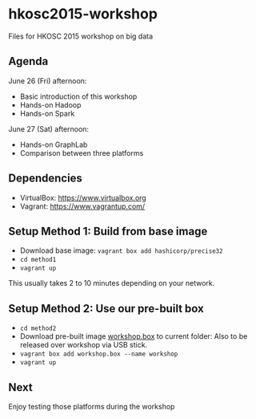 # hkosc2015-workshop

Files for HKOSC 2015 workshop on big data

## Agenda

June 26 (Fri) afternoon:

* Basic introduction of this workshop
* Hands-on Hadoop
* Hands-on Spark

June 27 (Sat) afternoon:

* Hands-on GraphLab
* Comparison between three platforms

## Dependencies

* VirtualBox: https://www.virtualbox.org
* Vagrant: https://www.vagrantup.com/

## Setup Method 1: Build from base image

* Download base image: `vagrant box add hashicorp/precise32`
* `cd method1`
* `vagrant up`

This usually takes 2 to 10 minutes depending on your network.

## Setup Method 2: Use our pre-built box

* `cd method2`
* Download pre-built image [workshop.box](https://www.dropbox.com/s/qp3jwxttg22akem/workshop.box?dl=0) to current folder: Also to be released over workshop via USB stick.
* `vagrant box add workshop.box --name workshop`
* `vagrant up`

## Next

Enjoy testing those platforms during the workshop


